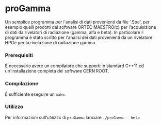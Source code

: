 # proGamma
Un semplice programma per l'analisi di dati provenienti da file '.Spe', per esempio quelli prodotti dal software ORTEC MAESTRO(c) per l'acquisizione di dati da rivelatori di radiazione (gamma, alfa e beta).
In particolare il programma è stato scritto per l'analisi dei dati provenienti da un rivelatore HPGe per la rivelazione di radiazione gamma.

### Prerequisiti
È necessario avere un compilatore che supporti lo standard C++11 ed un'installazione completa del software CERN ROOT.

### Compilazione
È sufficiente eseguire un `make`.

### Utilizzo
Per informazioni sull'utilizzo di `proGamma` lanciare `./proGamma --help`
